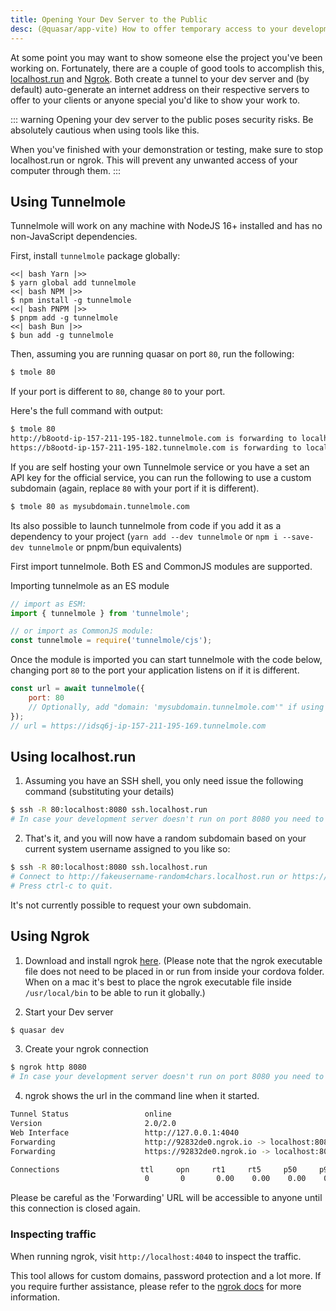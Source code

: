 ```yaml
---
title: Opening Your Dev Server to the Public
desc: (@quasar/app-vite) How to offer temporary access to your development server to anyone on the Internet.
---
```

At some point you may want to show someone else the project you've been working on. Fortunately, there are a couple of good tools to accomplish this, [localhost.run](https://localhost.run/) and [Ngrok](https://ngrok.com/). Both create a tunnel to your dev server and (by default) auto-generate an internet address on their respective servers to offer to your clients or anyone special you'd like to show your work to.

::: warning
Opening your dev server to the public poses security risks. Be absolutely cautious when using tools like this.

When you've finished with your demonstration or testing, make sure to stop localhost.run or ngrok. This will prevent any unwanted access of your computer through them.
:::

## Using Tunnelmole

Tunnelmole will work on any machine with NodeJS 16+ installed and has no non-JavaScript dependencies.

First, install `tunnelmole` package globally:

```tabs
<<| bash Yarn |>>
$ yarn global add tunnelmole
<<| bash NPM |>>
$ npm install -g tunnelmole
<<| bash PNPM |>>
$ pnpm add -g tunnelmole
<<| bash Bun |>>
$ bun add -g tunnelmole
```

Then, assuming you are running quasar on port `80`, run the following:

```bash
$ tmole 80
```

If your port is different to `80`, change `80` to your port.

Here's the full command with output:

```bash
$ tmole 80
http://b8ootd-ip-157-211-195-182.tunnelmole.com is forwarding to localhost:80
https://b8ootd-ip-157-211-195-182.tunnelmole.com is forwarding to localhost:80
```

If you are self hosting your own Tunnelmole service or you have a set an API key for the official service, you can run the following to use a custom subdomain (again, replace `80` with your port if it is different).

```bash
$ tmole 80 as mysubdomain.tunnelmole.com
```

Its also possible to launch tunnelmole from code if you add it as a dependency to your project (`yarn add --dev tunnelmole` or `npm i --save-dev tunnelmole` or pnpm/bun equivalents)

First import tunnelmole. Both ES and CommonJS modules are supported.

Importing tunnelmole as an ES module

```js
// import as ESM:
import { tunnelmole } from 'tunnelmole';

// or import as CommonJS module:
const tunnelmole = require('tunnelmole/cjs');
```

Once the module is imported you can start tunnelmole with the code below, changing port `80` to the port your application listens on if it is different.

```js
const url = await tunnelmole({
    port: 80
    // Optionally, add "domain: 'mysubdomain.tunnelmole.com'" if using a custom subdomain
});
// url = https://idsq6j-ip-157-211-195-169.tunnelmole.com
```

## Using localhost.run

1. Assuming you have an SSH shell, you only need issue the following command (substituting your details)
``` bash
$ ssh -R 80:localhost:8080 ssh.localhost.run
# In case your development server doesn't run on port 8080 you need to change the number to the correct port
```

2. That's it, and you will now have a random subdomain based on your current system username assigned to you like so:
``` bash
$ ssh -R 80:localhost:8080 ssh.localhost.run
# Connect to http://fakeusername-random4chars.localhost.run or https://fakeusername-random4chars.localhost.run
# Press ctrl-c to quit.
```

It's not currently possible to request your own subdomain.

## Using Ngrok

1. Download and install ngrok [here](https://ngrok.com/download).
(Please note that the ngrok executable file does not need to be placed in or run from inside your cordova folder. When on a mac it's best to place the ngrok executable file inside `/usr/local/bin` to be able to run it globally.)

2. Start your Dev server
``` bash
$ quasar dev
```

3. Create your ngrok connection
``` bash
$ ngrok http 8080
# In case your development server doesn't run on port 8080 you need to change the number to the correct port
```

4. ngrok shows the url in the command line when it started.
``` bash
Tunnel Status                 online
Version                       2.0/2.0
Web Interface                 http://127.0.0.1:4040
Forwarding                    http://92832de0.ngrok.io -> localhost:8080
Forwarding                    https://92832de0.ngrok.io -> localhost:8080

Connections                  ttl     opn     rt1     rt5     p50     p90
                              0       0       0.00    0.00    0.00    0.00
```
Please be careful as the 'Forwarding' URL will be accessible to anyone until this connection is closed again.

### Inspecting traffic

When running ngrok, visit `http://localhost:4040` to inspect the traffic.

This tool allows for custom domains, password protection and a lot more. If you require further assistance, please refer to the [ngrok docs](https://ngrok.com/docs) for more information.
